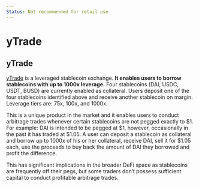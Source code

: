 ```yaml
---
Status: Not recommended for retail use
---
```


# yTrade

## yTrade <a id="yTrade"></a>

[yTrade](https://ytrade.finance/) is a leveraged stablecoin exchange. **It enables users to borrow stablecoins with up to 1000x leverage.** Four stablecoins \(DAI, USDC, USDT, BUSD\) are currently enabled as collateral. Users deposit one of the four stablecoins identified above and receive another stablecoin on margin. Leverage tiers are: 75x, 100x, and 1000x.

This is a unique product in the market and it enables users to conduct arbitrage trades whenever certain stablecoins are not pegged exactly to $1. For example: DAI is intended to be pegged at $1, however, occasionally in the past it has traded at $1.05. A user can deposit a stablecoin as collateral and borrow up to 1000x of his or her collateral, receive DAI, sell it for $1.05 each, use the proceeds to buy back the amount of DAI they borrowed and profit the difference.

This has significant implications in the broader DeFi space as stablecoins are frequently off their pegs, but some traders don’t possess sufficient capital to conduct profitable arbitrage trades.
